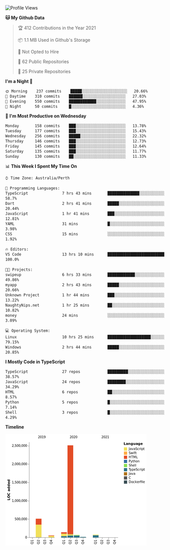 <!--START_SECTION:waka-->
![Profile Views](http://img.shields.io/badge/Profile%20Views-0-blue)

**🐱 My Github Data** 

> 🏆 412 Contributions in the Year 2021
 > 
> 📦 1.1 MB Used in Github's Storage 
 > 
> 🚫 Not Opted to Hire
 > 
> 📜 62 Public Repositories 
 > 
> 🔑 25 Private Repositories  
 > 
**I'm a Night 🦉** 

```text
🌞 Morning    237 commits    █████░░░░░░░░░░░░░░░░░░░░   20.66% 
🌆 Daytime    310 commits    ██████░░░░░░░░░░░░░░░░░░░   27.03% 
🌃 Evening    550 commits    ████████████░░░░░░░░░░░░░   47.95% 
🌙 Night      50 commits     █░░░░░░░░░░░░░░░░░░░░░░░░   4.36%

```
📅 **I'm Most Productive on Wednesday** 

```text
Monday       158 commits    ███░░░░░░░░░░░░░░░░░░░░░░   13.78% 
Tuesday      177 commits    ███░░░░░░░░░░░░░░░░░░░░░░   15.43% 
Wednesday    256 commits    █████░░░░░░░░░░░░░░░░░░░░   22.32% 
Thursday     146 commits    ███░░░░░░░░░░░░░░░░░░░░░░   12.73% 
Friday       145 commits    ███░░░░░░░░░░░░░░░░░░░░░░   12.64% 
Saturday     135 commits    ███░░░░░░░░░░░░░░░░░░░░░░   11.77% 
Sunday       130 commits    ██░░░░░░░░░░░░░░░░░░░░░░░   11.33%

```


📊 **This Week I Spent My Time On** 

```text
⌚︎ Time Zone: Australia/Perth

💬 Programming Languages: 
TypeScript               7 hrs 43 mins       ██████████████░░░░░░░░░░░   58.7% 
Dart                     2 hrs 41 mins       █████░░░░░░░░░░░░░░░░░░░░   20.44% 
JavaScript               1 hr 41 mins        ███░░░░░░░░░░░░░░░░░░░░░░   12.81% 
YAML                     31 mins             █░░░░░░░░░░░░░░░░░░░░░░░░   3.98% 
CSS                      15 mins             ░░░░░░░░░░░░░░░░░░░░░░░░░   1.92%

🔥 Editors: 
VS Code                  13 hrs 10 mins      █████████████████████████   100.0%

🐱‍💻 Projects: 
swipeup                  6 hrs 33 mins       ████████████░░░░░░░░░░░░░   49.86% 
myapp                    2 hrs 43 mins       █████░░░░░░░░░░░░░░░░░░░░   20.66% 
Unknown Project          1 hr 44 mins        ███░░░░░░░░░░░░░░░░░░░░░░   13.22% 
NaughtyNips.net          1 hr 25 mins        ██░░░░░░░░░░░░░░░░░░░░░░░   10.82% 
money                    24 mins             ░░░░░░░░░░░░░░░░░░░░░░░░░   3.09%

💻 Operating System: 
Linux                    10 hrs 25 mins      ███████████████████░░░░░░   79.15% 
Windows                  2 hrs 44 mins       █████░░░░░░░░░░░░░░░░░░░░   20.85%

```

**I Mostly Code in TypeScript** 

```text
TypeScript               27 repos            █████████░░░░░░░░░░░░░░░░   38.57% 
JavaScript               24 repos            ████████░░░░░░░░░░░░░░░░░   34.29% 
HTML                     6 repos             ██░░░░░░░░░░░░░░░░░░░░░░░   8.57% 
Python                   5 repos             █░░░░░░░░░░░░░░░░░░░░░░░░   7.14% 
Shell                    3 repos             █░░░░░░░░░░░░░░░░░░░░░░░░   4.29%

```


**Timeline**

![Chart not found](https://raw.githubusercontent.com/NWylynko/NWylynko/main/charts/bar_graph.png) 


<!--END_SECTION:waka-->
